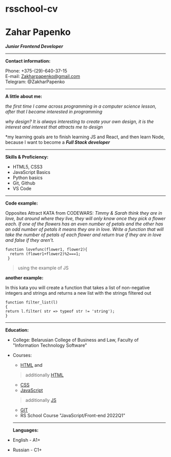 # rsschool-cv
# Zahar Papenko
 ***Junior Frontend Developer***

 *************

 **Contact information:**

 Phone: +375-(29)-640-37-15 <br>
 E-mail: Zakharpapenko@gmail.com <br>
 Telegram: @ZakharPapenko

  *****

 **А little about me:**

 *the first time I came across programming in a computer science lesson, after that I became interested in programming* 

 *why design? It is always interesting to create your own design, it is the interest and interest that attracts me to design*

 *my learning goals are to finish learning JS and React, and then learn Node, because I want to become a ***Full Stack developer***

 *****
 **Skills & Proficiency:**

 * HTML5, CSS3 
 * JavaScript Basics 
 * Python basics
 * Git, Github 
 * VS Code 
 
 ******

**Code example:**

 Opposites Attract KATA from CODEWARS: *Timmy & Sarah think they are in love, but around where they live, they will only know once they pick a flower each. If one of the flowers has an even number of petals and the other has an odd number of petals it means they are in love.
Write a function that will take the number of petals of each flower and return true if they are in love and false if they aren't.*
```
function lovefunc(flower1, flower2){
  return (flower1+flower2)%2===1;
 }
 ```
> using the example of JS

**another example:**

In this kata you will create a function that takes a list of non-negative integers and strings and returns a new list with the strings filtered out
```
function filter_list(l) 
{
return l.filter( str => typeof str != 'string');
}
```

***

**Education:**
* College: Belarusian College of Business and Law, Faculty of "Information Technology Software"
* Courses: 
    - [HTML](https://ru.code-basics.com/) and 
    > additionally [HTML](https://www.w3schools.com/html/default.asp)
    - [CSS](https://ru.code-basics.com/languages/css)
    - [JavaScript](https://learn.javascript.ru/)
    > additionally [JS](https://ru.code-basics.com/)
    - [GIT](https://learngitbranching.js.org/?locale=ru_RU)
    - RS School Course "JavaScript/Front-end 2022Q1"

  ****

  **Languages:**
  
 * English - A1+ 
 * Russian - С1+